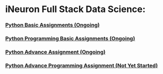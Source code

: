 # iNeuron Full Stack Data Science:
### [Python Basic Assignments (Ongoing)](https://github.com/amanovishnu/iNeuron-Assignments/tree/main/Python%20Basic%20Assignment)
### [Python Programming Basic Assignments (Ongoing)](https://github.com/amanovishnu/iNeuron-Assignments/tree/main/Python%20Programming%20Basic%20Assignment)
### [Python Advance Assignment (Ongoing)](https://github.com/amanovishnu/iNeuron-Assignments/tree/main/Python%20Advance%20Assignment)
### [Python Advance Programming Assignment (Not Yet Started)](https://github.com/amanovishnu/iNeuron-Assignments/tree/main/Python%20Advance%20Programming%20Assignment)









